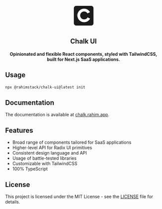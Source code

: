 <p align="center">
<img src="https://github.com/5rahim/chalk-ui/blob/main/public/images/logo.png?raw=true" alt="preview" width="75px"/>
</p>

<h2 align="center">Chalk UI</h2>

<h4 align="center">Opinionated and flexible React components, styled with TailwindCSS, built for Next.js SaaS applications.</h4>

## Usage

```bash
npx @rahimstack/chalk-ui@latest init
```

## Documentation

The documentation is available at [chalk.rahim.app](https://chalk.rahim.app/).

## Features

- Broad range of components tailored for SaaS applications
- Higher-level API for Radix UI primitives
- Consistent design language and API
- Usage of battle-tested libraries
- Customizable with TailwindCSS
- 100% TypeScript

## License

This project is licensed under the MIT License - see the [LICENSE](https://github.com/5rahim/chalk-ui/blob/main/LICENSE) file for details.
